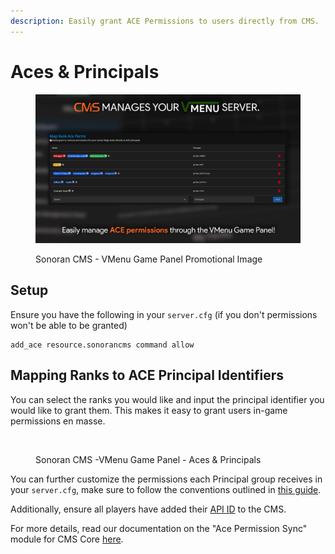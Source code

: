 ```yaml
---
description: Easily grant ACE Permissions to users directly from CMS.
---
```


# Aces & Principals

<figure><img src="../../../.gitbook/assets/VMenuPromo02.png" alt=""><figcaption><p>Sonoran CMS - VMenu Game Panel Promotional Image</p></figcaption></figure>

## Setup

Ensure you have the following in your `server.cfg` (if you don't permissions won't be able to be granted)

```
add_ace resource.sonorancms command allow
```

## Mapping Ranks to ACE Principal Identifiers

You can select the ranks you would like and input the principal identifier you would like to grant them. This makes it easy to grant users in-game permissions en masse.

<figure><img src="https://i.imgur.com/j5XTpYT.png" alt=""><figcaption><p>Sonoran CMS -VMenu Game Panel - Aces &#x26; Principals</p></figcaption></figure>

You can further customize the permissions each Principal group receives in your `server.cfg`, make sure to follow the conventions outlined in [this guide](https://forum.cfx.re/t/basic-aces-principals-overview-guide/90917).

Additionally, ensure all players have added their [API ID](../../../developer-api-documentation/api-integration/getting-started/api-id-system.md) to the CMS.

For more details, read our documentation on the "Ace Permission Sync" module for CMS Core [here](../../in-game-integration-resources/gta-rp-integrations/available-resources/core/ace-permission-sync.md).
